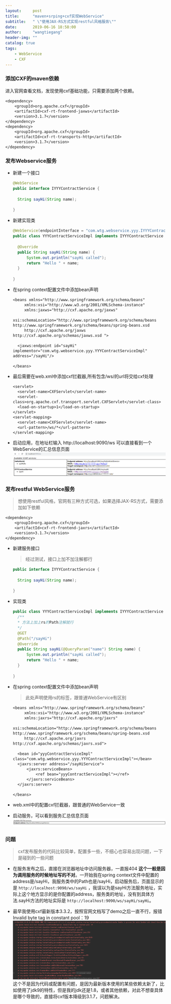 ```yaml
---
layout:     post
title:      "maven+srping+cxf实现WebService"
subtitle:   " \"使用JAX-RS方式实现restful风格服务\""
date:       2019-06-16 18:58:00
author:     "wangtiegang"
header-img: ""
catalog: true
tags:
    - WebService
    - CXF
---
```


### 添加CXF的maven依赖
进入官网查看文档，发现使用cxf基础功能，只需要添加两个依赖。
```
<dependency>
    <groupId>org.apache.cxf</groupId>
    <artifactId>cxf-rt-frontend-jaxws</artifactId>
    <version>3.1.7</version>
</dependency>
<dependency>
    <groupId>org.apache.cxf</groupId>
    <artifactId>cxf-rt-transports-http</artifactId>
    <version>3.1.7</version>
</dependency>
```

### 发布Webservice服务
* 新建一个接口
  ```java
  @WebService
  public interface IYYYContractService {
    
    String sayHi(String name);
        
  }
  ```
  
* 新建实现类
  ```java
  @WebService(endpointInterface = "com.wtg.webservice.yyy.IYYYContractService", serviceName = "sayHi")
  public class YYYContractServiceImpl implements IYYYContractService {

    @Override
    public String sayHi(String name) {
        System.out.println("sayHi called");
        return "Hello " + name;
    }

  }
  ```

* 在spring context配置文件中添加bean声明
  ```
  <beans xmlns="http://www.springframework.org/schema/beans"
       xmlns:xsi="http://www.w3.org/2001/XMLSchema-instance"
       xmlns:jaxws="http://cxf.apache.org/jaxws"
       xsi:schemaLocation="http://www.springframework.org/schema/beans http://www.springframework.org/schema/beans/spring-beans.xsd
       http://cxf.apache.org/jaxws http://cxf.apache.org/schemas/jaxws.xsd ">

    <jaxws:endpoint id="sayHi" implementor="com.wtg.webservice.yyy.YYYContractServiceImpl" address="/sayHi"/>

  </beans>
  ```

* 最后需要在web.xml中添加cxf拦截器,所有包含/ws/的url将交给cxf处理
  ```
  <servlet>
    <servlet-name>CXFServlet</servlet-name>
    <servlet-class>org.apache.cxf.transport.servlet.CXFServlet</servlet-class>
    <load-on-startup>1</load-on-startup>
  </servlet>
  <servlet-mapping>
    <servlet-name>CXFServlet</servlet-name>
    <url-pattern>/ws/*</url-pattern>
  </servlet-mapping>
  ```

* 启动应用，在地址栏输入 http://localhost:9090/ws 可以直接看到一个WebService的汇总信息页面
  ![cxf-1](/img/in-post/2019-06/cxf-1.png)

### 发布restful WebService服务

> 想使用restful风格，官网有三种方式可选，如果选择JAX-RS方式，需要添加如下依赖
```
<dependency>
    <groupId>org.apache.cxf</groupId>
    <artifactId>cxf-rt-frontend-jaxrs</artifactId>
    <version>3.1.7</version>
</dependency>
```

* 新建服务接口
  > 经过测试，接口上加不加注解都行
  ```java
  public interface IYYYContractService {

    String sayHi(String name);

  }
  ```

* 实现类
  ```java
  public class YYYContractServiceImpl implements IYYYContractService {
    /**
    * 方法上加上rs的Path注解就行
    */
    @GET
    @Path("/sayHi")
    @Override
    public String sayHi(@QueryParam("name") String name) {
        System.out.println("sayHi called");
        return "Hello " + name;
    }

  }
  ```
  
* 在spring context配置文件中添加bean声明
  > 此处声明使用rs的标签，跟普通WebService有区别
  ```
  <beans xmlns="http://www.springframework.org/schema/beans"
       xmlns:xsi="http://www.w3.org/2001/XMLSchema-instance"
       xmlns:jaxrs="http://cxf.apache.org/jaxrs"
       xsi:schemaLocation="http://www.springframework.org/schema/beans http://www.springframework.org/schema/beans/spring-beans.xsd
       http://cxf.apache.org/jaxrs http://cxf.apache.org/schemas/jaxrs.xsd">

    <bean id="yyyContractServiceImpl" class="com.wtg.webservice.yyy.YYYContractServiceImpl"></bean>
    <jaxrs:server address="/sayHiService">
        <jaxrs:serviceBeans>
            <ref bean="yyyContractServiceImpl"></ref>
        </jaxrs:serviceBeans>
    </jaxrs:server>

  </beans>
  ```

* web.xml中的配置cxf拦截器，跟普通的WebService一致
* 启动服务，可以看到服务汇总信息页面
  ![cxf-2](/img/in-post/2019-06/cxf-2.png)

### 问题
> cxf发布服务的代码比较简单，配置多一些，不细心也容易出现问题，一下是碰到的一些问题
* 在服务发布之后，直接在浏览器地址中访问服务器，一直报404
  **这个一般是因为调用服务的时候地址写的不对**。一开始我在spring context文件中配置的address是/sayHi，我服务类中的Path也是/sayHi，启动服务后，页面显示的是 ```http://localhost:9090/ws/sayHi``` ，我误以为是sayHi方法服务地址，实际上这个地方显示的是你配置的address，服务类的地址，没有到具体方法.sayHi方法的地址实际是 ```http://localhost:9090/ws/sayHi/sayHi```。

* 最早我使用cxf最新版本3.3.2，按照官网文档写了demo之后一直不行，报错 Invalid byte tag in constant pool：19
  ![cxf-3](/img/in-post/2019-06/cxf-3.png)
  这个不是因为代码或配置有问题，是因为最新版本使用的某些依赖太新了，比如使用了jdk9的特性，但是我的jdk还是1.8，或者其他依赖，对此不想查具体是哪个导致的，直接将cxf版本降级到3.1.7，问题解决。